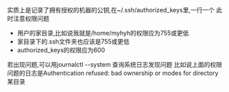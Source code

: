 实质上是记录了拥有授权的机器的公钥,在~/.ssh/authorized_keys里,一行一个
此时注意权限问题
- 用户的家目录,比如说我就是/home/myhyh的权限应为755或更低
- 家目录下的.ssh文件夹也应该是755或更低
- authorized_keys的权限应为600

若出现问题,可以用journalctl --system 查询系统日志发现问题
比如说上面的权限问题的日志是Authentication refused: bad ownership or modes for directory 某目录